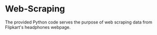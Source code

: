 # Web-Scraping
The provided Python code serves the purpose of web scraping data from Flipkart's headphones webpage. 
